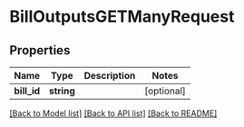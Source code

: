 # BillOutputsGETManyRequest

## Properties
Name | Type | Description | Notes
------------ | ------------- | ------------- | -------------
**bill_id** | **string** |  | [optional] 

[[Back to Model list]](../README.md#documentation-for-models) [[Back to API list]](../README.md#documentation-for-api-endpoints) [[Back to README]](../README.md)


